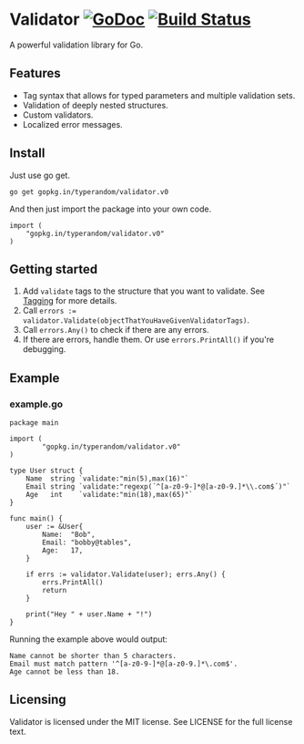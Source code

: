# Validator [![GoDoc](https://godoc.org/github.com/typerandom/validator?status.png)](http://godoc.org/github.com/typerandom/validator) [![Build Status](https://travis-ci.org/typerandom/validator.svg?branch=master)](https://travis-ci.org/typerandom/validator)

A powerful validation library for Go.

## Features

* Tag syntax that allows for typed parameters and multiple validation sets.
* Validation of deeply nested structures.
* Custom validators.
* Localized error messages.

## Install

Just use go get.

    go get gopkg.in/typerandom/validator.v0
    
And then just import the package into your own code.

    import (
        "gopkg.in/typerandom/validator.v0"
    )

## Getting started

1. Add `validate` tags to the structure that you want to validate. See [Tagging](https://github.com/typerandom/validator/wiki/Tagging) for more details.
2. Call `errors := validator.Validate(objectThatYouHaveGivenValidatorTags)`.
3. Call `errors.Any()` to check if there are any errors.
4. If there are errors, handle them. Or use `errors.PrintAll()` if you're debugging.

## Example

### example.go

	package main

	import (
            "gopkg.in/typerandom/validator.v0"
	)

	type User struct {
		Name  string `validate:"min(5),max(16)"`
		Email string `validate:"regexp(´^[a-z0-9-]*@[a-z0-9.]*\\.com$´)"`
		Age   int    `validate:"min(18),max(65)"`
	}

	func main() {
		user := &User{
			Name:  "Bob",
			Email: "bobby@tables",
			Age:   17,
		}

		if errs := validator.Validate(user); errs.Any() {
			errs.PrintAll()
			return
		}

		print("Hey " + user.Name + "!")
	}
	
Running the example above would output:

    Name cannot be shorter than 5 characters.
    Email must match pattern '^[a-z0-9-]*@[a-z0-9.]*\.com$'.
    Age cannot be less than 18.

## Licensing

Validator is licensed under the MIT license. See LICENSE for the full license text.
